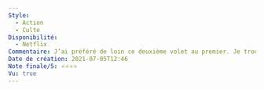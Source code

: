 ```yaml
---
Style:
  - Action
  - Culte
Disponibilité:
  - Netflix
Commentaire: J’ai préféré de loin ce deuxième volet au premier. Je trouve les dialogues extrêmement bien construits et on ne s’éparpille pas trop. Un très bon moment qui s’explique par la cohérence de l’ensemble.
Date de création: 2021-07-05T12:46
Note finale/5: ⭐⭐⭐⭐
Vu: true
---
```

